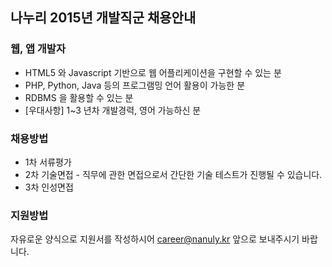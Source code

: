 ## 나누리 2015년 개발직군 채용안내

### 웹, 앱 개발자
- HTML5 와 Javascript 기반으로 웹 어플리케이션을 구현할 수 있는 분
- PHP, Python, Java 등의 프로그램밍 언어 활용이 가능한 분
- RDBMS 을 활용할 수 있는 분
- [우대사항] 1~3 년차 개발경력, 영어 가능하신 분

### 채용방법
 - 1차 서류평가
 - 2차 기술면접 - 직무에 관한 면접으로서 간단한 기술 테스트가 진행될 수 있습니다.
 - 3차 인성면접

### 지원방법
자유로운 양식으로 지원서를 작성하시어 career@nanuly.kr 앞으로 보내주시기 바랍니다.
